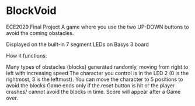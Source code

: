 # BlockVoid

ECE2029 Final Project 
A game where you use the two UP-DOWN buttons to avoid the coming obstacles.​

Displayed on the built-in 7 segment LEDs on Basys 3 board​

How it functions: 

Many types of obstacles (blocks) generated randomly, moving from right to left with increasing speed​
The character you control is in the LED 2 (0 is the rightmost, 3 is the leftmost). You can move the character to 5 positions to avoid the blocks​
Game ends only if the reset button is hit or the player crashes/ cannot avoid the blocks in time. Score will appear after a Game over.​​
